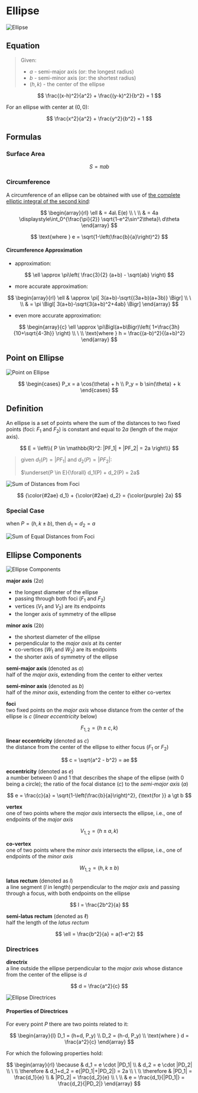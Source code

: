 # Ellipse

![Ellipse](https://raw.githubusercontent.com/damianc/math-notes/refs/heads/master/_images/anal-geom/ellipse/ellipse-basic-scheme.png)

## Equation

> Given:
> - $a$ - semi-major axis (or: the longest radius)
> - $b$ - semi-minor axis (or: the shortest radius)
> - $(h,k)$ - the center of the ellipse

$$
\frac{(x-h)^2}{a^2} + \frac{(y-k)^2}{b^2} = 1
$$

For an ellipse with center at $(0,0)$:

$$
\frac{x^2}{a^2} + \frac{y^2}{b^2} = 1
$$

## Formulas

### Surface Area

$$
S = \pi ab
$$

### Circumference

A circumference of an ellipse can be obtained with use of [the complete elliptic integral of the second kind](https://en.m.wikipedia.org/wiki/Elliptic_integral#Complete_elliptic_integral_of_the_second_kind):

$$
\begin{array}{rl}
\ell & = 4a\ E(e)
\\
\ 
\\
& = 4a \displaystyle\int_0^{\frac{\pi}{2}}
\sqrt{1-e^2\sin^2\theta}\ d\theta
\end{array}
$$

$$
\text{where } e = \sqrt{1-\left(\frac{b}{a}\right)^2}
$$

#### Circumference Approximation

- approximation:

$$
\ell \approx \pi\left(
 \frac{3}{2} (a+b) - \sqrt{ab}
\right)
$$

- more accurate approximation:

$$
\begin{array}{rl}
\ell & \approx \pi[
 3(a+b)-\sqrt{(3a+b)(a+3b)}
\Bigr]
\\
\ 
\\
& = \pi \Bigl[
3(a+b)-\sqrt{3(a+b)^2+4ab}
\Bigr]
\end{array}
$$

- even more accurate approximation:

$$
\begin{array}{c}
\ell \approx \pi\Bigl(a+b\Bigr)\left(
1+\frac{3h}{10+\sqrt{4-3h}}
\right)
\\
\ 
\\
\text{where } h = \frac{(a-b)^2}{(a+b)^2}
\end{array}
$$

## Point on Ellipse

![Point on Ellipse](https://raw.githubusercontent.com/damianc/math-notes/refs/heads/master/_images/anal-geom/ellipse/ellipse-point-location.png)

$$
\begin{cases}
P_x = a \cos(\theta) + h
\\
P_y = b \sin(\theta) + k
\end{cases}
$$

## Definition

An ellipse is a set of points where the sum of the distances to two fixed points (foci: $F_1$ and $F_2$) is constant and equal to $2a$ (length of the major axis).

$$
E = \left\\{
 P \in \mathbb{R}^2:
 |PF_1| + |PF_2| = 2a
\right\\}
$$

> given $d_1(P) = |PF_1|$ and $d_2(P) = |PF_2|$:
>   
> $\underset{P \in E}{\forall} d_1(P) + d_2(P) = 2a$

![Sum of Distances from Foci](https://raw.githubusercontent.com/damianc/math-notes/refs/heads/master/_images/anal-geom/ellipse/ellipse-dists-sum.png)

$$
{\color{#2ae} d_1} + {\color{#2ae} d_2} = {\color{purple} 2a}
$$

### Special Case

when $P=(h,k \pm b)$, then $d_1 = d_2 = a$

![Sum of Equal Distances from Foci](https://raw.githubusercontent.com/damianc/math-notes/refs/heads/master/_images/anal-geom/ellipse/ellipse-dists-sum-special.png)

## Ellipse Components

![Ellipse Components](https://raw.githubusercontent.com/damianc/math-notes/refs/heads/master/_images/anal-geom/ellipse/ellipse-components.jpg)

**major axis** ($2a$)  
- the longest diameter of the ellipse
- passing through both foci ($F_1$ and $F_2$)
- vertices ($V_1$ and $V_2$) are its endpoints
- the longer axis of symmetry of the ellipse

**minor axis** ($2b$)  
- the shortest diameter of the ellipse
- perpendicular to the _major axis_ at its center
- co-vertices ($W_1$ and $W_2$) are its endpoints
- the shorter axis of symmetry of the ellipse

**semi-major axis** (denoted as $a$)  
half of the _major axis_, extending from the center to either vertex

**semi-minor axis** (denoted as $b$)  
half of the _minor axis_, extending from the center to either co-vertex

**foci**  
two fixed points on the _major axis_ whose distance from the center of the ellipse is $c$ (_linear eccentricity_ below)

$$
F_{1,2} = (h \pm c, k)
$$

**linear eccentricity** (denoted as $c$)  
the distance from the center of the ellipse to either focus ($F_1$ or $F_2$)

$$
c = \sqrt{a^2 - b^2} = ae
$$

**eccentricity** (denoted as $e$)  
a number between $0$ and $1$ that describes the shape of the ellipse (with $0$ being a circle); the ratio of the focal distance ($c$) to the _semi-major axis_ ($a$)

$$
e = \frac{c}{a} = \sqrt{1-\left(\frac{b}{a}\right)^2}, {\text{for }} a \gt b
$$

**vertex**  
one of two points where the _major axis_ intersects the ellipse, i.e., one of endpoints of the _major axis_

$$
V_{1,2} = (h \pm a, k)
$$

**co-vertex**  
one of two points where the _minor axis_ intersects the ellipse, i.e., one of endpoints of the _minor axis_

$$
W_{1,2} = (h, k \pm b)
$$

**latus rectum** (denoted as $l$)  
a line segment ($l$ in length) perpendicular to the _major axis_ and passing through a focus, with both endpoints on the ellipse

$$
l = \frac{2b^2}{a}
$$

**semi-latus rectum** (denoted as $\ell$)  
half the length of the _latus rectum_

$$
\ell = \frac{b^2}{a} = a(1-e^2)
$$

### Directrices

**directrix**  
a line outside the ellipse perpendicular to the _major axis_ whose distance from the center of the ellipse is $d$

$$
d = \frac{a^2}{c}
$$

![Ellipse Directrices](https://raw.githubusercontent.com/damianc/math-notes/refs/heads/master/_images/anal-geom/ellipse/ellipse-directrix.png)

#### Properties of Directrices

For every point $P$ there are two points related to it:

$$
\begin{array}{l}
D_1 = (h+d, P_y)
\\
D_2 = (h-d, P_y)
\\
\text{where } d = \frac{a^2}{c}
\end{array}
$$

For which the following properties hold:

$$
\begin{array}{rl}
\because & d_1 = e \cdot |PD_1|
\\
& d_2 = e \cdot |PD_2|
\\
\ 
\\
\therefore & d_1+d_2 = e(|PD_1|+|PD_2|) = 2a
\\
\ 
\\
\therefore & |PD_1| = \frac{d_1}{e}
\\
& |PD_2| = \frac{d_2}{e}
\\
\ 
\\
& e = \frac{d_1}{|PD_1|} = \frac{d_2}{|PD_2|}
\end{array}
$$
